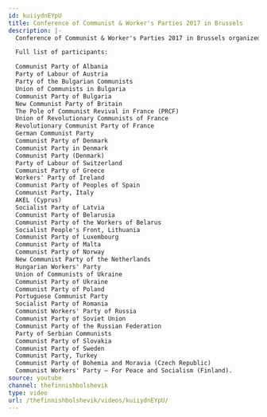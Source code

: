 ```yaml
---
id: kuiiydnEYpU
title: Conference of Communist & Worker's Parties 2017 in Brussels
description: |-
  Conference of Communist & Worker's Parties 2017 in Brussels organized by KKE.

  Full list of participants:

  Communist Party of Albania
  Party of Labour of Austria
  Party of the Bulgarian Communists
  Union of Communists in Bulgaria
  Communist Party of Bulgaria
  New Communist Party of Britain
  The Pole of Communist Revival in France (PRCF)
  Union of Revolutionary Communists of France
  Revolutionary Communist Party of France
  German Communist Party
  Communist Party of Denmark
  Communist Party in Denmark
  Communist Party (Denmark)
  Party of Labour of Switzerland
  Communist Party of Greece
  Workers' Party of Ireland
  Communist Party of Peoples of Spain
  Communist Party, Italy
  AKEL (Cyprus)
  Socialist Party of Latvia
  Communist Party of Belarusia
  Communist Party of the Workers of Belarus
  Socialist People's Front, Lithuania
  Communist Party of Luxembourg
  Communist Party of Malta
  Communist Party of Norway
  New Communist Party of the Netherlands
  Hungarian Workers' Party
  Union of Communists of Ukraine
  Communist Party of Ukraine
  Communist Party of Poland
  Portuguese Communist Party
  Socialist Party of Romania
  Communist Workers' Party of Russia
  Communist Party of Soviet Union
  Communist Party of the Russian Federation
  Party of Serbian Communists
  Communist Party of Slovakia
  Communist Party of Sweden
  Communist Party, Turkey
  Communist Party of Bohemia and Moravia (Czech Republic)
  Communist Workers' Party – For Peace and Socialism (Finland).
source: youtube
channel: thefinnishbolshevik
type: video
url: /thefinnishbolshevik/videos/kuiiydnEYpU/
---
```

